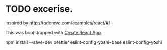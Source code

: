 # TODO excerise.
inspired by http://todomvc.com/examples/react/#/

This was bootstrapped with [Create React App](https://github.com/facebook/create-react-app).

npm install --save-dev prettier eslint-config-yoshi-base eslint-config-yoshi
